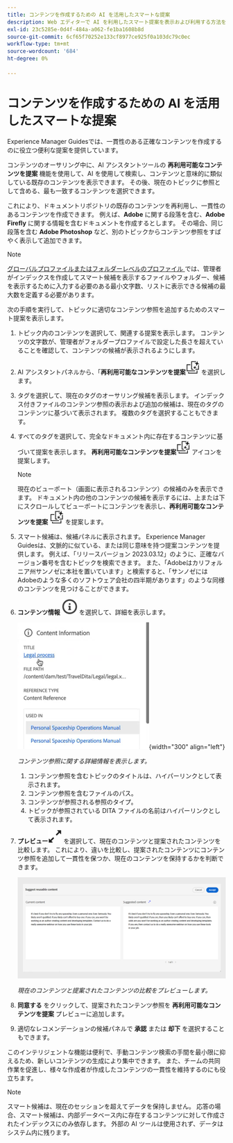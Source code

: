 ```yaml
---
title: コンテンツを作成するための AI を活用したスマートな提案
description: Web エディターで AI を利用したスマート提案を表示および利用する方法を説明します。
exl-id: 23c5285e-0d4f-484a-a062-fe1ba1608b8d
source-git-commit: 6cf65f70252e133cf8977ce925f0a103dc79c0ec
workflow-type: tm+mt
source-wordcount: '684'
ht-degree: 0%

---
```


# コンテンツを作成するための AI を活用したスマートな提案

Experience Manager Guidesでは、一貫性のある正確なコンテンツを作成するのに役立つ便利な提案を提供しています。

コンテンツのオーサリング中に、AI アシスタントツールの **再利用可能なコンテンツを提案** 機能を使用して、AI を使用して検索し、コンテンツと意味的に類似している既存のコンテンツを表示できます。 その後、現在のトピックに参照として含める、最も一致するコンテンツを選択できます。

これにより、ドキュメントリポジトリの既存のコンテンツを再利用し、一貫性のあるコンテンツを作成できます。 例えば、**Adobe** に関する段落を含む、**Adobe Firefly** に関する情報を含むドキュメントを作成するとします。 その場合、同じ段落を含む **Adobe Photoshop** など、別のトピックからコンテンツ参照をすばやく表示して追加できます。
>[!NOTE]
>
> [ グローバルプロファイルまたはフォルダーレベルのプロファイル ](../cs-install-guide/conf-folder-level.md#conf-ai-smart-suggestions) では、管理者がインデックスを作成してスマート候補を表示するファイルやフォルダー、候補を表示するために入力する必要のある最小文字数、リストに表示できる候補の最大数を定義する必要があります。

次の手順を実行して、トピックに適切なコンテンツ参照を追加するためのスマート提案を表示します。


1. トピック内のコンテンツを選択して、関連する提案を表示します。 コンテンツの文字数が、管理者がフォルダープロファイルで設定した長さを超えていることを確認して、コンテンツの候補が表示されるようにします。
1. AI アシスタントパネルから、「**再利用可能なコンテンツを提案**![ai は再利用可能なコンテンツアイコンを提案 ](./images/ai-suggest-reusable-content-icon.svg) を選択します。

1. タグを選択して、現在のタグのオーサリング候補を表示します。  インデックス付きファイルのコンテンツ参照の表示および追加の候補は、現在のタグのコンテンツに基づいて表示されます。 複数のタグを選択することもできます。


1. すべてのタグを選択して、完全なドキュメント内に存在するコンテンツに基づいて提案を表示します。  **再利用可能なコンテンツを提案**![ai は、適切な一致が見つかったコンテンツの横に表示される、再利用可能なコンテンツのアイコン ](./images/ai-suggest-reusable-content-icon.svg) アイコンを提案します。



   >[!NOTE]
   >
   > 現在のビューポート（画面に表示されるコンテンツ）の候補のみを表示できます。 ドキュメント内の他のコンテンツの候補を表示するには、上または下にスクロールしてビューポートにコンテンツを表示し、**再利用可能なコンテンツを提案** ![ai は再利用可能なコンテンツ アイコン ](./images/ai-suggest-reusable-content-icon.svg) を提案します。


1. スマート候補は、候補パネルに表示されます。  Experience Manager Guidesは、文脈的に似ている、または同じ意味を持つ提案コンテンツを提供します。 例えば、「リリースバージョン 2023.03.12」のように、正確なバージョン番号を含むトピックを検索できます。 また、「Adobeはカリフォルニア州サンノゼに本社を置いています」と検索すると、「サンノゼにはAdobeのような多くのソフトウェア会社の四半期があります」のような同様のコンテンツを見つけることができます。
1. **コンテンツ情報** ![ コンテンツ情報 ](images/smart-suggestions-content-info-icon.svg) を選択して、詳細を表示します。

   ![ コンテンツ情報パネル ](images/smart-suggestions-content-information.png){width="300" align="left"}

   *コンテンツ参照に関する詳細情報を表示します。*

   1. コンテンツ参照を含むトピックのタイトルは、ハイパーリンクとして表示されます。
   1. コンテンツ参照を含むファイルのパス。
   1. コンテンツが参照される参照のタイプ。
   1. トピックが参照されている DITA ファイルの名前はハイパーリンクとして表示されます。
1. **プレビュー**![ プレビューアイコン ](./images/expand-icon.svg) を選択して、現在のコンテンツと提案されたコンテンツを比較します。 これにより、違いを比較し、提案されたコンテンツにコンテンツ参照を追加して一貫性を保つか、現在のコンテンツを保持するかを判断できます。

   ![ 再利用可能なコンテンツプレビューの提案 ](images/ai-assistant-suggest-reusable-content.png)

   *現在のコンテンツと提案されたコンテンツの比較をプレビューします。*

1. **同意する** をクリックして、提案されたコンテンツ参照を **再利用可能なコンテンツを提案** プレビューに追加します。
1. 適切なレコメンデーションの候補パネルで **承認** または **却下** を選択することもできます。


このインテリジェントな機能は便利で、手動コンテンツ検索の手間を最小限に抑えるため、新しいコンテンツの生成により集中できます。 また、チームの共同作業を促進し、様々な作成者が作成したコンテンツの一貫性を維持するのにも役立ちます。

>[!NOTE]
>
>スマート候補は、現在のセッションを超えてデータを保持しません。 応答の場合、スマート候補は、内部データベース内に存在するコンテンツに対して作成されたインデックスにのみ依存します。 外部の AI ツールは使用されず、データはシステム内に残ります。
